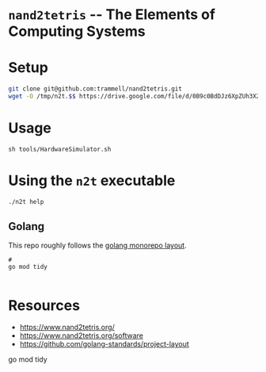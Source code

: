 # `nand2tetris` -- The Elements of Computing Systems

# Setup

```sh
git clone git@github.com:trammell/nand2tetris.git
wget -O /tmp/n2t.$$ https://drive.google.com/file/d/0B9c0BdDJz6XpZUh3X2dPR1o0MUE/view
```

# Usage

`sh tools/HardwareSimulator.sh`

# Using the `n2t` executable

```sh
./n2t help

```

## Golang

This repo roughly follows the [golang monorepo layout](https://earthly.dev/blog/golang-monorepo/).


```
# 
go mod tidy


```


# Resources

* <https://www.nand2tetris.org/>
* <https://www.nand2tetris.org/software>
* <https://github.com/golang-standards/project-layout>




go mod tidy

